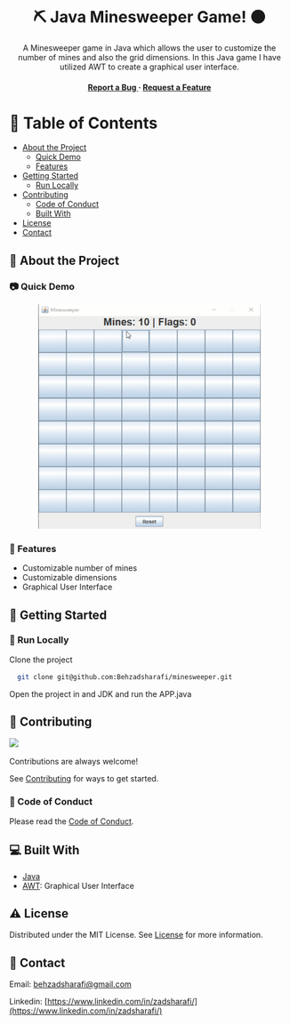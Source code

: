 <div align='center'>

<h1>⛏️ Java Minesweeper Game! ⚫</h1>
<p>A Minesweeper game in Java which allows the user to customize the number of mines and also the grid dimensions. In this Java game I have utilized AWT to create a graphical user interface. </p>

<h4> </span> <a href="https://github.com/Behzadsharafi/minesweeper/issues"> Report a Bug </a> <span> · </span> <a href="https://github.com/Behzadsharafi/minesweeper/issues"> Request a Feature </a> </h4>

</div>

# :notebook_with_decorative_cover: Table of Contents

- [About the Project](#star2-about-the-project)
  - [Quick Demo](#camera-quick-demo)
  - [Features](#dart-features)
- [Getting Started](#toolbox-getting-started)
  - [Run Locally](#running-run-locally)
- [Contributing](#wave-contributing)
  - [Code of Conduct](#scroll-code-of-conduct)
  - [Built With](#computer-built-with)
- [License](#warning-license)
- [Contact](#handshake-contact)

## :star2: About the Project

### :camera: Quick Demo

<div align="center"> <img src="/src/images/minesweeper.gif" alt='image' width='400'/></a> </div>

### :dart: Features

- Customizable number of mines
- Customizable dimensions
- Graphical User Interface

## :toolbox: Getting Started

### :running: Run Locally

Clone the project

```bash
  git clone git@github.com:Behzadsharafi/minesweeper.git
```

Open the project in and JDK and run the APP.java

## :wave: Contributing

<a href="https://github.com/Behzadsharafi/minesweeper/graphs/contributors"> <img src="https://contrib.rocks/image?repo=Louis3797/awesome-readme-template" /> </a>

Contributions are always welcome!

See [Contributing](https://github.com/Behzadsharafi/PortfolioV2/blob/master/CONTRIBUTING.md) for ways to get started.

### :scroll: Code of Conduct

Please read the [Code of Conduct](https://github.com/Behzadsharafi/PortfolioV2/blob/master/CODE_OF_CONDUCT.md).

## :computer: Built With

- [Java](https://www.java.com/en/)
- [AWT](https://www.javatpoint.com/java-awt): Graphical User Interface

## :warning: License

Distributed under the MIT License. See [License](https://github.com/Behzadsharafi/PortfolioV2/blob/master/LICENSE) for more information.

## :handshake: Contact

Email: behzadsharafi@gmail.com

Linkedin: [https://www.linkedin.com/in/zadsharafi/](https://www.linkedin.com/in/zadsharafi/)
